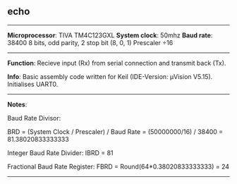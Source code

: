 
## echo
------------------------------------------------------------------

**Microprocessor**: TIVA TM4C123GXL
**System clock**: 50mhz
**Baud rate**: 38400
8 bits, odd parity, 2 stop bit (8, 0, 1)
Prescaler ÷16

------------------------------------------------------------------
**Function**: 
Recieve input (Rx) from serial connection and transmit back (Tx).  

**Info**:
Basic assembly code written for Keil (IDE-Version: µVision V5.15).
Initialises UART0.  

------------------------------------------------------------------
**Notes**:

Baud Rate Divisor:

BRD = (System Clock / Prescaler) / Baud Rate
	  = (50000000/16) / 38400
 	  = 81.38020833333333
 	  
Integer Baud Rate Divider:
IBRD = 81
 
Fractional Baud Rate Register:
FBRD = Round(64*0.38020833333333) 
     = 24

-------------------------------------------------------------------     
